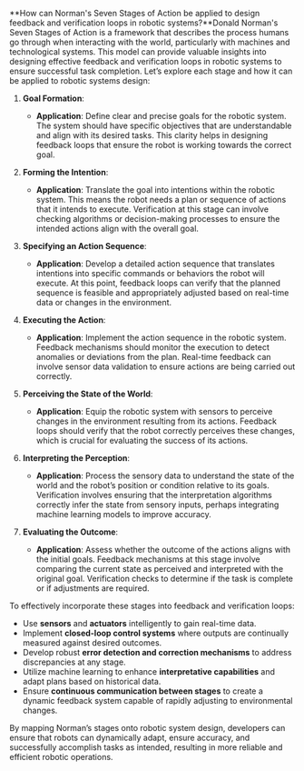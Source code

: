 **How can Norman's Seven Stages of Action be applied to design feedback and verification loops in robotic systems?**Donald Norman's Seven Stages of Action is a framework that describes the process humans go through when interacting with the world, particularly with machines and technological systems. This model can provide valuable insights into designing effective feedback and verification loops in robotic systems to ensure successful task completion. Let’s explore each stage and how it can be applied to robotic systems design:

1. **Goal Formation**:
    - **Application**: Define clear and precise goals for the robotic system. The system should have specific objectives that are understandable and align with its desired tasks. This clarity helps in designing feedback loops that ensure the robot is working towards the correct goal.

2. **Forming the Intention**:
    - **Application**: Translate the goal into intentions within the robotic system. This means the robot needs a plan or sequence of actions that it intends to execute. Verification at this stage can involve checking algorithms or decision-making processes to ensure the intended actions align with the overall goal.

3. **Specifying an Action Sequence**:
    - **Application**: Develop a detailed action sequence that translates intentions into specific commands or behaviors the robot will execute. At this point, feedback loops can verify that the planned sequence is feasible and appropriately adjusted based on real-time data or changes in the environment.

4. **Executing the Action**:
    - **Application**: Implement the action sequence in the robotic system. Feedback mechanisms should monitor the execution to detect anomalies or deviations from the plan. Real-time feedback can involve sensor data validation to ensure actions are being carried out correctly.

5. **Perceiving the State of the World**:
    - **Application**: Equip the robotic system with sensors to perceive changes in the environment resulting from its actions. Feedback loops should verify that the robot correctly perceives these changes, which is crucial for evaluating the success of its actions.

6. **Interpreting the Perception**:
    - **Application**: Process the sensory data to understand the state of the world and the robot’s position or condition relative to its goals. Verification involves ensuring that the interpretation algorithms correctly infer the state from sensory inputs, perhaps integrating machine learning models to improve accuracy.

7. **Evaluating the Outcome**:
    - **Application**: Assess whether the outcome of the actions aligns with the initial goals. Feedback mechanisms at this stage involve comparing the current state as perceived and interpreted with the original goal. Verification checks to determine if the task is complete or if adjustments are required.

To effectively incorporate these stages into feedback and verification loops:

- Use **sensors** and **actuators** intelligently to gain real-time data.
- Implement **closed-loop control systems** where outputs are continually measured against desired outcomes.
- Develop robust **error detection and correction mechanisms** to address discrepancies at any stage.
- Utilize machine learning to enhance **interpretative capabilities** and adapt plans based on historical data.
- Ensure **continuous communication between stages** to create a dynamic feedback system capable of rapidly adjusting to environmental changes.

By mapping Norman’s stages onto robotic system design, developers can ensure that robots can dynamically adapt, ensure accuracy, and successfully accomplish tasks as intended, resulting in more reliable and efficient robotic operations.